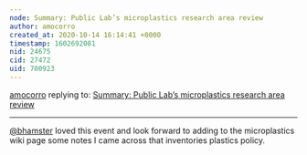 ```yaml
---
node: Summary: Public Lab’s microplastics research area review
author: amocorro
created_at: 2020-10-14 16:14:41 +0000
timestamp: 1602692081
nid: 24675
cid: 27472
uid: 700923
---
```




[amocorro](../profile/amocorro) replying to: [Summary: Public Lab’s microplastics research area review](../notes/bhamster/09-29-2020/summary-public-lab-s-microplastics-research-area-review)

----
[@bhamster](/profile/bhamster) loved this event and look forward to adding to the microplastics wiki page some notes I came across that inventories plastics policy. 